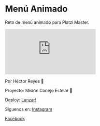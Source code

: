 # Menú Animado

Reto de menú animado para Platzi Master.

![Project Image](https://external.fmex7-2.fna.fbcdn.net/safe_image.php?d=AQB8HcUI5tdoGZ-p&w=750&h=391&url=https%3A%2F%2Frepository-images.githubusercontent.com%2F263687571%2Fd877bb80-954c-11ea-8b75-439346e7b2a2&cfs=1&ext=jpg&_nc_hash=AQAo3gOFL4-SfSXO)

Por Héctor Reyes 🚀

Proyecto: Misión Conejo Estelar 🐇

Deploy: [Lanzar!](https://hectordevx.github.io/MCE-Menu-Animation__Challenge/)

Síguenos en: 
[Instagram](https://www.instagram.com/conejoestelar)

[Facebook](https://www.facebook.com/MisionConejoEstelar)

